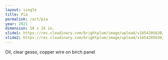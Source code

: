 ```yaml
---
layout: single
title: Pia
permalink: /art/pia
year: 2021
dimension: 18 x 24 in.
slide1: https://res.cloudinary.com/brightplum/image/upload/v1654205630/ashleyjan/Ashley_January_Pia_oil_and_copper_wire_on_birch_panel_18_x_24_inches.jpg
slide2: https://res.cloudinary.com/brightplum/image/upload/v1654205630/ashleyjan/Ashley_January_Pia_oil_and_copper_wire_on_birch_panel_18_x_24_inches.jpg
---
```


Oil, clear gesso, copper wire on birch panel